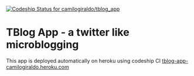 [ ![Codeship Status for camilogiraldo/tblog_app](https://app.codeship.com/projects/bd310bf0-6d6c-0134-0dfa-2a2617f0d1a1/status?branch=master)](https://app.codeship.com/projects/177520)


# TBlog App - a twitter like microblogging


This app is deployed automatically on heroku using codeship CI [tblog-app-camilogiraldo.heroku.com](tblog-app-camilogiraldo.heroku.com)